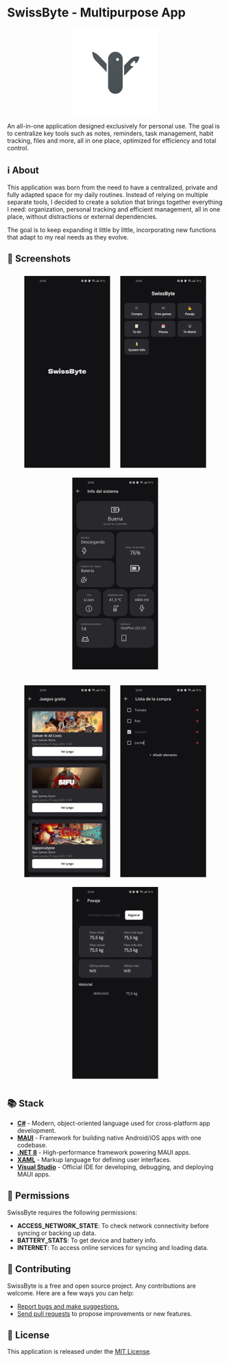 # SwissByte - Multipurpose App

<img src="https://raw.githubusercontent.com/c-franco/swissbyte/refs/heads/main/Resources/AppIcon/appicon.png" width="200" style="display: block; margin: 0 auto 20px;">

An all-in-one application designed exclusively for personal use. The goal is to centralize key tools such as notes, reminders, task management, habit tracking, files and more, all in one place, optimized for efficiency and total control.

## ℹ About

This application was born from the need to have a centralized, private and fully adapted space for my daily routines. Instead of relying on multiple separate tools, I decided to create a solution that brings together everything I need: organization, personal tracking and efficient management, all in one place, without distractions or external dependencies.

The goal is to keep expanding it little by little, incorporating new functions that adapt to my real needs as they evolve.

## 📸 Screenshots

<p align="center">
  <img src="https://raw.githubusercontent.com/c-franco/swissbyte/refs/heads/main/Resources/Images/start.jpg" width="200" hspace="10" vspace="10">
  <img src="https://raw.githubusercontent.com/c-franco/swissbyte/refs/heads/main/Resources/Images/main.jpg" width="200" hspace="10" vspace="10">
  <img src="https://raw.githubusercontent.com/c-franco/swissbyte/refs/heads/main/Resources/Images/system_info.jpg" width="200" hspace="10" vspace="10">
</p>
<p align="center">
  <img src="https://raw.githubusercontent.com/c-franco/swissbyte/refs/heads/main/Resources/Images/free_games.jpg" width="200" hspace="10" vspace="10">
  <img src="https://raw.githubusercontent.com/c-franco/swissbyte/refs/heads/main/Resources/Images/list.jpg" width="200" hspace="10" vspace="10">
  <img src="https://raw.githubusercontent.com/c-franco/swissbyte/refs/heads/main/Resources/Images/weight.jpg" width="200" hspace="10" vspace="10">
</p>

## 📚 Stack

- [**C#**](https://docs.microsoft.com/en-us/dotnet/csharp/) - Modern, object-oriented language used for cross-platform app development.
- [**MAUI**](https://learn.microsoft.com/en-us/dotnet/maui/what-is-maui) - Framework for building native Android/iOS apps with one codebase.
- [**.NET 8**](https://learn.microsoft.com/en-us/dotnet/core/whats-new/dotnet-8) - High-performance framework powering MAUI apps.
- [**XAML**](https://learn.microsoft.com/en-us/dotnet/desktop/wpf/xaml/) - Markup language for defining user interfaces.
- [**Visual Studio**](https://visualstudio.microsoft.com/) - Official IDE for developing, debugging, and deploying MAUI apps.

## 🔐 Permissions

SwissByte requires the following permissions:

- **ACCESS_NETWORK_STATE**: To check network connectivity before syncing or backing up data.
- **BATTERY_STATS**: To get device and battery info.
- **INTERNET**: To access online services for syncing and loading data.

## 🤝 Contributing

SwissByte is a free and open source project. Any contributions are welcome. Here are a few ways you can help:

- [Report bugs and make suggestions.](https://github.com/c-franco/swissbyte/issues)
- [Send pull requests](https://github.com/c-franco/swissbyte/pulls) to propose improvements or new features.

## 📜 License

This application is released under the [MIT License](LICENSE).
